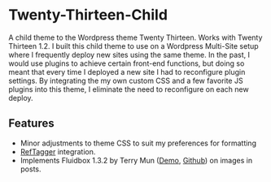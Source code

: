 Twenty-Thirteen-Child
=====================

A child theme to the Wordpress theme Twenty Thirteen. Works with Twenty Thirteen 1.2. I built this child theme to use on a Wordpress Multi-Site setup where I frequently deploy new sites using the same theme. In the past, I would use plugins to achieve certain front-end functions, but doing so meant that every time I deployed a new site I had to reconfigure plugin settings. By integrating the my own custom CSS and a few favorite JS plugins into this theme, I eliminate the need to reconfigure on each new deploy.

Features
--------

* Minor adjustments to theme CSS to suit my preferences for formatting
* [RefTagger](http://reftagger.com/) integration.
* Implements Fluidbox 1.3.2 by Terry Mun ([Demo](http://terrymun.github.io/Fluidbox/), [Github](https://github.com/terrymun/Fluidbox)) on images in posts. 